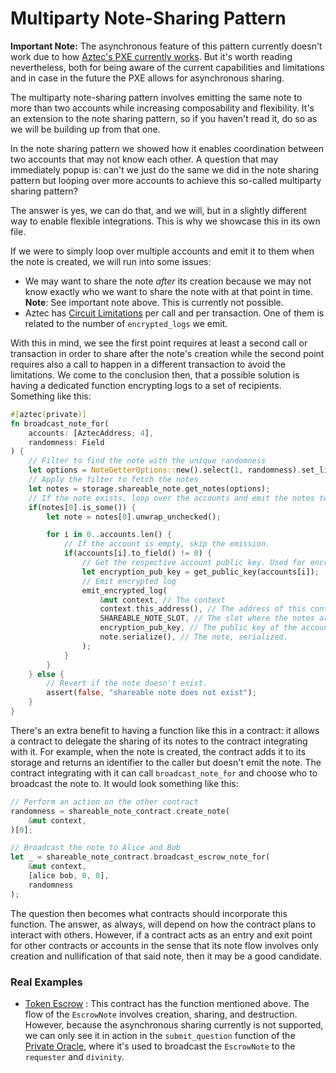 # Multiparty Note-Sharing Pattern

**Important Note:** The asynchronous feature of this pattern currently doesn't work due to how [Aztec's PXE currently works](https://github.com/AztecProtocol/aztec-packages/issues/3511). But it's worth reading nevertheless, both for being aware of the current capabilities and limitations and in case in the future the PXE allows for asynchronous sharing.

The multiparty note-sharing pattern involves emitting the same note to more than two accounts while increasing composability and flexibility. It's an extension to the note sharing pattern, so if you haven't read it, do so as we will be building up from that one.

In the note sharing pattern we showed how it enables coordination between two accounts that may not know each other. A question that may immediately popup is: can't we just do the same we did in the note sharing pattern but looping over more accounts to achieve this so-called multiparty sharing pattern?

The answer is yes, we can do that, and we will, but in a slightly different way to enable flexible integrations. This is why we showcase this in its own file.

If we were to simply loop over multiple accounts and emit it to them when the note is created, we will run into some issues: 
- We may want to share the note _after_ its creation because we may not know exactly who we want to share the note with at that point in time. **Note**: See important note above. This is currently not possible.
- Aztec has [Circuit Limitations](https://docs.aztec.network/dev_docs/limitations/main#circuit-limitations) per call and per transaction. One of them is related to the number of `encrypted_logs` we emit.

With this in mind, we see the first point requires at least a second call or transaction in order to share after the note's creation while the second point requires also a call to happen in a different transaction to avoid the limitations. We come to the conclusion then, that a possible solution is having a dedicated function encrypting logs to a set of recipients. Something like this:

```rust
#[aztec(private)]
fn broadcast_note_for(
	accounts: [AztecAddress; 4],
	randomness: Field
) {
	// Filter to find the note with the unique randomness
	let options = NoteGetterOptions::new().select(1, randomness).set_limit(1);
	// Apply the filter to fetch the notes
	let notes = storage.shareable_note.get_notes(options);
	// If the note exists, loop over the accounts and emit the notes to them.
	if(notes[0].is_some()) {
		let note = notes[0].unwrap_unchecked();

		for i in 0..accounts.len() {
			// If the account is empty, skip the emission.
			if(accounts[i].to_field() != 0) {
				// Get the respective account public key. Used for encryption.
				let encryption_pub_key = get_public_key(accounts[i]);
				// Emit encrypted log
				emit_encrypted_log(
					&mut context, // The context
					context.this_address(), // The address of this contract
					SHAREABLE_NOTE_SLOT, // The slot where the notes are stored
					encryption_pub_key, // The public key of the account
					note.serialize(), // The note, serialized.
				);
			}
		}
	} else {
		// Revert if the note doesn't exist.
		assert(false, "shareable note does not exist");
	}
}
```

There's an extra benefit to having a function like this in a contract: it allows a contract to delegate the sharing of its notes to the contract integrating with it. For example, when the note is created, the contract adds it to its storage and returns an identifier to the caller but doesn't emit the note. The contract integrating with it can call `broadcast_note_for` and choose who to broadcast the note to. It would look something like this:

```rust
// Perform an action on the other contract
randomness = shareable_note_contract.create_note(
	&mut context,
)[0];

// Broadcast the note to Alice and Bob
let _ = shareable_note_contract.broadcast_escrow_note_for(
	&mut context,
	[alice bob, 0, 0],
	randomness
);
```

The question then becomes what contracts should incorporate this function. The answer, as always, will depend on how the contract plans to interact with others. However, if a contract acts as an entry and exit point for other contracts or accounts in the sense that its note flow involves only creation and nullification of that said note, then it may be a good candidate.
### Real Examples
-  [Token Escrow](https://github.com/defi-wonderland/aztec-token) : This contract has the function mentioned above. The flow of the `EscrowNote` involves creation, sharing, and destruction. However, because the asynchronous sharing currently is not supported, we can only see it in action in the `submit_question` function of the [Private Oracle](https://github.com/defi-wonderland/aztec-private-oracle), where it's used to broadcast the `EscrowNote` to the `requester` and `divinity`.